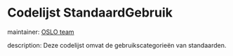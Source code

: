 # Codelijst StandaardGebruik

maintainer: [OSLO team](mailto:oslo-support@vlaanderen.be)

description: Deze codelijst omvat de gebruikscategorieën van standaarden.
